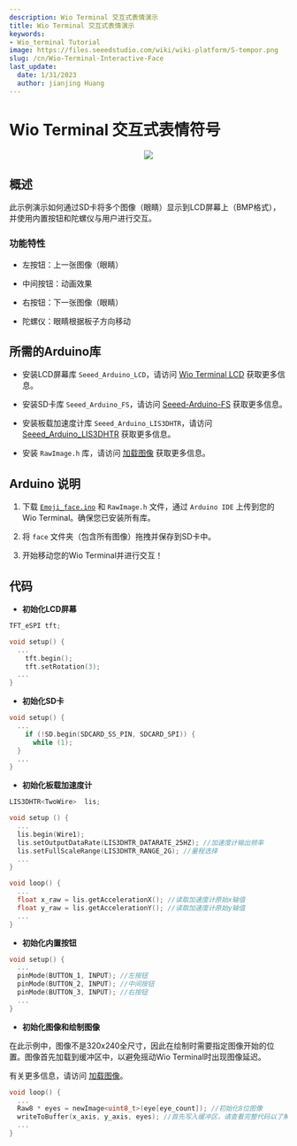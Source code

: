 ```yaml
---
description: Wio Terminal 交互式表情演示
title: Wio Terminal 交互式表情演示
keywords:
- Wio_terminal Tutorial
image: https://files.seeedstudio.com/wiki/wiki-platform/S-tempor.png
slug: /cn/Wio-Terminal-Interactive-Face
last_update:
  date: 1/31/2023
  author: jianjing Huang
---
```


# Wio Terminal 交互式表情符号

<div align="center"><img src="https://files.seeedstudio.com/wiki/Wio-Terminal/img/C0274.2019-11-26%2014_50_05.gif" /></div>

## 概述

此示例演示如何通过SD卡将多个图像（眼睛）显示到LCD屏幕上（BMP格式），并使用内置按钮和陀螺仪与用户进行交互。

### 功能特性

- 左按钮：上一张图像（眼睛）

- 中间按钮：动画效果

- 右按钮：下一张图像（眼睛）

- 陀螺仪：眼睛根据板子方向移动

## 所需的Arduino库

- 安装LCD屏幕库 `Seeed_Arduino_LCD`，请访问 [Wio Terminal LCD](https://wiki.seeedstudio.com/cn/Wio-Terminal-LCD-Overview/) 获取更多信息。

- 安装SD卡库 `Seeed_Arduino_FS`，请访问 [Seeed-Arduino-FS](https://github.com/Seeed-Studio/Seeed_Arduino_FS/tree/beta) 获取更多信息。

- 安装板载加速度计库 `Seeed_Arduino_LIS3DHTR`，请访问 [Seeed_Arduino_LIS3DHTR](https://github.com/Seeed-Studio/Seeed_Arduino_LIS3DHTR/tree/beta) 获取更多信息。

- 安装 `RawImage.h` 库，请访问 [加载图像](https://wiki.seeedstudio.com/cn/Wio-Terminal-LCD-Loading-Image/) 获取更多信息。

## Arduino 说明

1. 下载 [`Emoji_face.ino`](https://files.seeedstudio.com/wiki/Wio-Terminal/res/Emoji_face.zip) 和 `RawImage.h` 文件，通过 `Arduino IDE` 上传到您的Wio Terminal。确保您已安装所有库。

2. 将 `face` 文件夹（包含所有图像）拖拽并保存到SD卡中。

3. 开始移动您的Wio Terminal并进行交互！

## 代码

- **初始化LCD屏幕**

```Cpp
TFT_eSPI tft;

void setup() {
  ...
    tft.begin();
    tft.setRotation(3);
  ...
}
```

- **初始化SD卡**

```Cpp
void setup() {
  ...
    if (!SD.begin(SDCARD_SS_PIN, SDCARD_SPI)) {
      while (1);
  }
  ...
}
```

- **初始化板载加速度计**

```Cpp
LIS3DHTR<TwoWire>  lis;

void setup () {
  ...
  lis.begin(Wire1);
  lis.setOutputDataRate(LIS3DHTR_DATARATE_25HZ); //加速度计输出频率
  lis.setFullScaleRange(LIS3DHTR_RANGE_2G); //量程选择
  ...
}

void loop() {
  ...
  float x_raw = lis.getAccelerationX(); //读取加速度计原始x轴值
  float y_raw = lis.getAccelerationY(); //读取加速度计原始y轴值
  ...
}
```

- **初始化内置按钮**

```Cpp
void setup() {
  ...
  pinMode(BUTTON_1, INPUT); //左按钮
  pinMode(BUTTON_2, INPUT); //中间按钮
  pinMode(BUTTON_3, INPUT); //右按钮
  ...
}
```

- **初始化图像和绘制图像**

在此示例中，图像不是320x240全尺寸，因此在绘制时需要指定图像开始的位置。图像首先加载到缓冲区中，以避免摇动Wio Terminal时出现图像延迟。

有关更多信息，请访问 [加载图像](https://wiki.seeedstudio.com/cn/Wio-Terminal-LCD-Loading-Image/)。

```Cpp
void loop() {
  ...
  Raw8 * eyes = newImage<uint8_t>(eye[eye_count]); //初始化8位图像
  writeToBuffer(x_axis, y_axis, eyes); //首先写入缓冲区，请查看完整代码以了解此函数
  ...
}
```